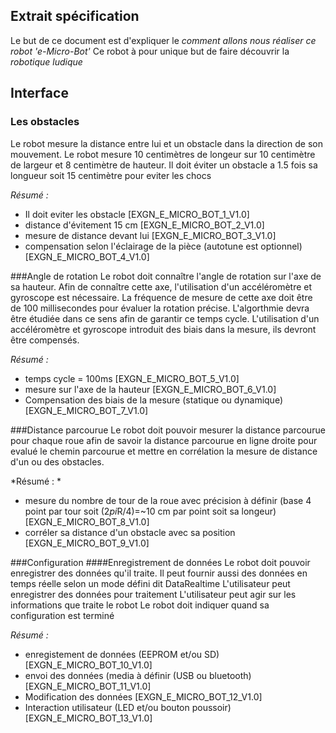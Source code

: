 ## Extrait spécification
Le but de ce document est d'expliquer le *comment allons nous réaliser ce robot 'e-Micro-Bot'*
Ce robot à pour unique but de faire découvrir la *robotique ludique*

## Interface
### Les obstacles
Le robot mesure la distance entre lui et un obstacle dans la direction de son mouvement.
Le robot mesure 10 centimètres de longeur sur 10 centimètre de largeur et 8 centimètre de hauteur. 
Il doit éviter un obstacle a 1.5 fois sa longueur soit 15 centimètre pour eviter les chocs

*Résumé :*

- Il doit eviter les obstacle [EXGN_E_MICRO_BOT_1_V1.0]
- distance d'évitement 15 cm [EXGN_E_MICRO_BOT_2_V1.0]
- mesure de distance devant lui [EXGN_E_MICRO_BOT_3_V1.0]
- compensation selon l'éclairage de la pièce (autotune est optionnel) [EXGN_E_MICRO_BOT_4_V1.0]

###Angle de rotation
Le robot doit connaître l'angle de rotation sur l'axe de sa hauteur. Afin de connaître cette axe, l'utilisation d'un accéléromètre et gyroscope est nécessaire.
La fréquence de mesure de cette axe doit être de 100 millisecondes pour évaluer la rotation précise.
L'algorthmie devra être étudiée dans ce sens afin de garantir ce temps cycle.
L'utilisation d'un accéléromètre et gyroscope introduit des biais dans la mesure, ils devront être compensés.

*Résumé :*

- temps cycle = 100ms [EXGN_E_MICRO_BOT_5_V1.0]
- mesure sur l'axe de la hauteur [EXGN_E_MICRO_BOT_6_V1.0]
- Compensation des biais de la mesure (statique ou dynamique) [EXGN_E_MICRO_BOT_7_V1.0]

###Distance parcourue
Le robot doit pouvoir mesurer la distance parcourue pour chaque roue afin de savoir la distance parcourue en ligne droite pour evalué le chemin parcourue et mettre en corrélation la mesure de distance d'un ou des obstacles.

*Résumé : *

- mesure du nombre de tour de la roue avec précision à définir (base 4 point par tour soit (2*pi*R/4)=~10 cm par point soit sa longeur) [EXGN_E_MICRO_BOT_8_V1.0]
- corréler sa distance d'un obstacle avec sa position [EXGN_E_MICRO_BOT_9_V1.0]

###Configuration
####Enregistrement de données
Le robot doit pouvoir enregistrer des données qu'il traite.
Il peut fournir aussi des données en temps réelle selon un mode défini dit DataRealtime
L'utilisateur peut enregistrer des données pour traitement
L'utilisateur peut agir sur les informations que traite le robot
Le robot doit indiquer quand sa configuration est terminé

*Résumé :*

- enregistement de données (EEPROM et/ou SD) [EXGN_E_MICRO_BOT_10_V1.0]
- envoi des données (media à définir (USB ou bluetooth) [EXGN_E_MICRO_BOT_11_V1.0]
- Modification des données [EXGN_E_MICRO_BOT_12_V1.0]
- Interaction utilisateur (LED et/ou bouton poussoir) [EXGN_E_MICRO_BOT_13_V1.0]
